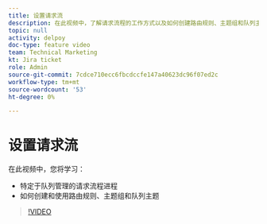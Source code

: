 ```yaml
---
title: 设置请求流
description: 在此视频中，了解请求流程的工作方式以及如何创建路由规则、主题组和队列主题。
topic: null
activity: delpoy
doc-type: feature video
team: Technical Marketing
kt: Jira ticket
role: Admin
source-git-commit: 7cdce710ecc6fbcdccfe147a40623dc96f07ed2c
workflow-type: tm+mt
source-wordcount: '53'
ht-degree: 0%

---
```


# 设置请求流

在此视频中，您将学习：

* 特定于队列管理的请求流程进程
* 如何创建和使用路由规则、主题组和队列主题

>[!VIDEO](https://video.tv.adobe.com/v/335222/?quality=12)
